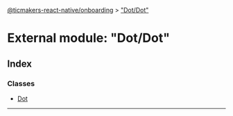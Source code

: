 [@ticmakers-react-native/onboarding](../README.md) > ["Dot/Dot"](../modules/_dot_dot_.md)

# External module: "Dot/Dot"

## Index

### Classes

* [Dot](../classes/_dot_dot_.dot.md)

---

